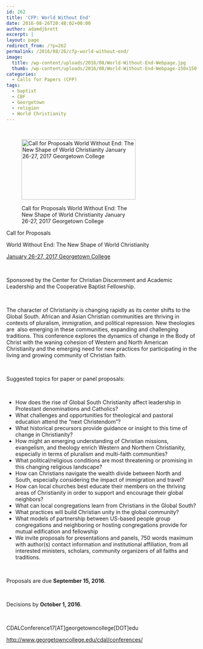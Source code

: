 ```yaml
---
id: 262
title: 'CFP: World Without End'
date: 2016-08-26T20:48:02+00:00
author: adamdjbrett
excerpt: |
layout: page
redirect_from: /?p=262
permalink: /2016/08/26/cfp-world-without-end/
image:
  title: /wp-content/uploads/2016/08/World-Without-End-Webpage.jpg
  thumb: /wp-content/uploads/2016/08/World-Without-End-Webpage-150x150.jpg
categories:
  - Calls for Papers (CFP)
tags:
  - baptist
  - CBF
  - Georgetown
  - religion
  - World Christianity
---
```

&nbsp;

<div>
</div><figure id="attachment_151" aria-describedby="caption-attachment-151" style="width: 300px" class="wp-caption alignnone">

[<img class="size-medium wp-image-151" src="http://nabpr.org/wp-content/uploads/2016/08/World-Without-End-Webpage-300x159.jpg" alt="Call for Proposals World Without End: The New Shape of World Christianity January 26-27, 2017 Georgetown College" width="300" height="159" srcset="/wp-content/uploads/2016/08/World-Without-End-Webpage-300x159.jpg 300w, /wp-content/uploads/2016/08/World-Without-End-Webpage-768x407.jpg 768w, /wp-content/uploads/2016/08/World-Without-End-Webpage.jpg 850w" sizes="(max-width: 300px) 100vw, 300px" />](/wp-content/uploads/2016/08/World-Without-End-Webpage.jpg)<figcaption id="caption-attachment-151" class="wp-caption-text">Call for Proposals World Without End: The New Shape of World Christianity January 26-27, 2017 Georgetown College</figcaption></figure>

<!--more-->

Call for Proposals

World Without End: The New Shape of World Christianity

<a href="http://www.georgetowncollege.edu/cdal/conferences/" target="_blank" rel="noopener noreferrer">January 26-27, 2017 Georgetown College</a>

&nbsp;

Sponsored by the Center for Christian Discernment and Academic Leadership and the Cooperative Baptist Fellowship.

&nbsp;

The character of Christianity is changing rapidly as its center shifts to the Global South. African and Asian Christian communities are thriving in contexts of pluralism, immigration, and political repression. New theologies are  also emerging in these communities, expanding and challenging traditions. This conference explores the dynamics of change in the Body of Christ with the waning cohesion of Western and North American Christianity and the emerging need for new practices for participating in the living and growing community of Christian faith.

&nbsp;

Suggested topics for paper or panel proposals:

&nbsp;

  * How does the rise of Global South Christianity affect leadership in Protestant denominations and Catholics?
  * What challenges and opportunities for theological and pastoral education attend the &#8220;next Christendom&#8221;?
  * What historical precursors provide guidance or insight to this time of change in Christianity?
  * How might an emerging understanding of Christian missions, evangelism, and theology enrich Western and Northern Christianity, especially in terms of pluralism and multi-faith communities?
  * What political/religious conditions are most threatening or promising in this changing religious landscape?
  * How can Christians navigate the wealth divide between North and South, especially considering the impact of immigration and travel?
  * How can local churches best educate their members on the thriving areas of Christianity in order to support and encourage their global neighbors?
  * What can local congregations learn from Christians in the Global South?
  * What practices will build Christian unity in the global community?
  * What models of partnership between US-based people group congregations and neighboring or hosting congregations provide for mutual edification and fellowship
  * We invite proposals for presentations and panels, 750 words maximum with author(s) contact information and institutional affiliation, from all interested ministers, scholars, community organizers of all faiths and traditions.

&nbsp;

Proposals are due **September 15, 2016**.

&nbsp;

Decisions by **October 1, 2016**.

&nbsp;

CDALConference17[AT]georgetowncollege[DOT]edu

http://www.georgetowncollege.edu/cdal/conferences/

<div>
</div>

&nbsp;

<div>
</div>

&nbsp;

&nbsp;
